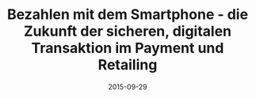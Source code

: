 ---
abstract: ''
authors:
- Thomas Grechenig
- Rainer Schamberger
date: '2015-09-29'
featured: false
publication_types:
- '0'
publishDate: '2015-09-29'
title: Bezahlen mit dem Smartphone - die Zukunft der sicheren, digitalen Transaktion
  im Payment und Retailing
url_pdf: ''
---